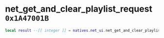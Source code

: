 # net_get_and_clear_playlist_request `0x1A47001B`

```lua
local result --[[ integer ]] = natives.net_ui.net_get_and_clear_playlist_request()
```